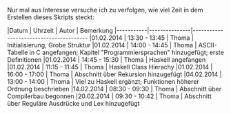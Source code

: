 Nur mal aus Interesse versuche ich zu verfolgen, wie viel Zeit
in dem Erstellen dieses Skripts steckt:

|Datum      | Uhrzeit       | Autor | Bemerkung
|-----------|---------------|----------------------------------------
|01.02.2014 | 13:30 - 13:45 | Thoma | Initialisierung; Grobe Struktur
|01.02.2014 | 14:00 - 14:45 | Thoma | ASCII-Tabelle in C angefangen; Kapitel "Programmiersprachen" hinzugefügt; erste Definitionen
|01.02.2014 | 14:45 - 15:30 | Thoma | Haskell angefangen
|01.02.2014 | 11:15 - 11:45 | Thoma | Haskell Class Hierachy
|01.02.2014 | 16:00 - 17:00 | Thoma | Abschnitt über Rekursion hinzugefügt
|04.02.2014 | 13:00 - 14:00 | Thoma | Viel zu Haskell ergänzt; Funktionen höherer Ordnung beschrieben
|14.02.2014 | 08:30 - 09:30 | Thoma | Abschnitt über Compilerbau begonnen
|20.02.2014 | 09:30 - 10:42 | Thoma | Abschnitt über Reguläre Ausdrücke und Lex hinzugefügt